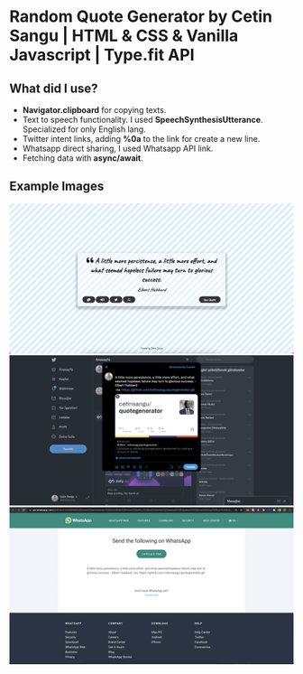 # Random Quote Generator by Cetin Sangu | HTML & CSS & Vanilla Javascript | Type.fit API

## What did I use?

- **Navigator.clipboard** for copying texts.
- Text to speech functionality. I used **SpeechSynthesisUtterance**. Specialized for only English lang.
- Twitter intent links, adding **%0a** to the link for create a new line.
- Whatsapp direct sharing, I used Whatsapp API link.
- Fetching data with **async/await**.

## Example Images

![example1](example-imgs/example1.png)
![example2](example-imgs/example2.png)
![example3](example-imgs/example3.png)
